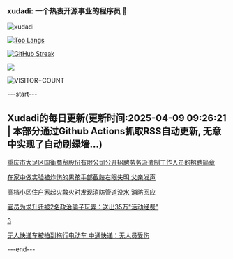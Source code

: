 ### xudadi: 一个热衷开源事业的程序员 👋

![xudadi](https://github-readme-stats-git-masterorgs-github-readme-stats-team.vercel.app/api?username=xudadi)

[![Top Langs](https://github-readme-stats.vercel.app/api/top-langs/?username=xudadi)](https://github.com/anuraghazra/github-readme-stats)

[![GitHub Streak](https://streak-stats.demolab.com?user=xudadi&locale=zh_Hans)](https://git.io/streak-stats)

![](https://raw.githubusercontent.com/xudadi/xudadi/main/assets/github-contribution-grid-snake.svg)

![VISITOR+COUNT](https://komarev.com/ghpvc/?username=xudadi&label=VISITOR+COUNT)


---start---

## Xudadi的每日更新(更新时间:2025-04-09 09:26:21 | 本部分通过Github Actions抓取RSS自动更新, 无意中实现了自动刷绿墙...)

[重庆市大足区国衡商贸股份有限公司公开招聘劳务派遣制工作人员的招聘简章](https://www.gongkaoleida.com/article/2351505)

[在家中做实验被炸伤的男孩手部截肢右眼失明 父亲发声](https://m.163.com/news/article/JSL4T05L05129QAF.html)

[高档小区住户家起火救火时发现消防管道没水 消防回应](https://m.163.com/news/article/JSL30HJC05561G0D.html)

[官员为求升迁被2名政治骗子玩弄：送出35万"活动经费"](https://m.163.com/news/article/JSL9E80C0514R9P4.html)

[3](https://m.163.com/touch/news/sub/domestic)

[无人快递车被拍到拖行电动车 中通快递：无人员受伤](https://m.163.com/news/article/JSL8NSB1051492T3.html)

---end---
